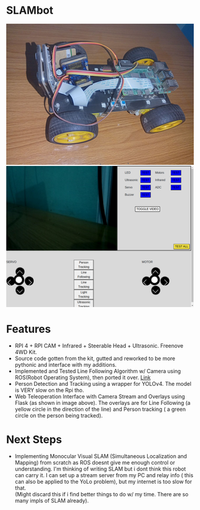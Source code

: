 # SLAMbot

<img src="assets/bot.png?raw=true" />

<img src="assets/ui.png?raw=true" />

# Features
 - RPI 4 + RPI CAM + Infrared + Steerable Head + Ultrasonic. Freenove 4WD Kit.
 - Source code gotten from the kit, gutted and reworked to be more pythonic and interface with my additions.
 - Implemented and Tested Line Following Algorithm w/ Camera using ROS(Robot Operating System), then ported it over. [Link](https://github.com/owolabioromidayo/line_follower)
 - Person Detection and Tracking using a wrapper for YOLOv4. The model is VERY slow on the Rpi tho.
 - Web Teleoperation Interface with Camera Stream and Overlays using Flask (as shown in image above). The overlays are for Line Following (a yellow circle in the direction of the line) and Person tracking ( a green circle on the person being tracked).
 
 
# Next Steps
 - Implementing Monocular Visual SLAM (Simultaneous Localization and Mapping) from scratch as ROS doesnt give me enough control or understanding. I'm thinking of writing SLAM but i dont think this robot can carry it. I can set up a stream server from my PC and relay info ( this can also be applied to the YoLo problem), but my internet is too slow for that. 
<br/> (Might discard this if i find better things to do w/ my time. There are so many impls of SLAM already).
